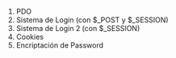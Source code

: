 <ol>
  <li>PDO</li>
  <li>Sistema de Login (con $_POST y $_SESSION)</li>
  <li>Sistema de Login 2 (con $_SESSION)</li>
  <li>Cookies</li>
  <li>Encriptación de Password</li>
</ol>
